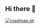 ## Hi there 👋

<a href="https://roadmap.sh"><img src="https://roadmap.sh/card/wide/67af28660a4602069bea827a?variant=dark&roadmaps=data-analyst%2Cgame-developer%2Cfull-stack" alt="roadmap.sh"/></a>

<!--
**orangeflags/orangeflags** is a ✨ _special_ ✨ repository because its `README.md` (this file) appears on your GitHub profile.

Here are some ideas to get you started:

- 🔭 I’m currently working on ...
- 🌱 I’m currently learning ...
- 👯 I’m looking to collaborate on ...
- 🤔 I’m looking for help with ...
- 💬 Ask me about ...
- 📫 How to reach me: ...
- 😄 Pronouns: ...
- ⚡ Fun fact: ...
-->
